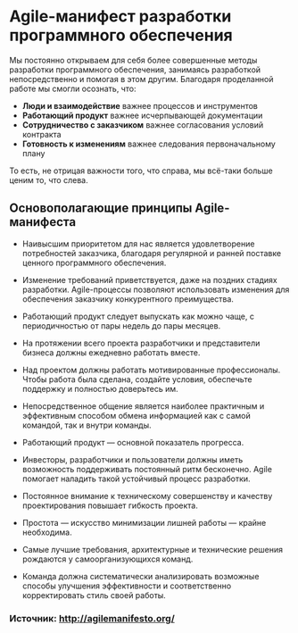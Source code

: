 # Agile-манифест разработки программного обеспечения



Мы постоянно открываем для себя более совершенные методы разработки
программного обеспечения, занимаясь разработкой непосредственно и помогая
в этом другим. Благодаря проделанной работе мы смогли осознать, что:

* **Люди и взаимодействие** важнее процессов и инструментов
* **Работающий продукт** важнее исчерпывающей документации
* **Сотрудничество с заказчиком** важнее согласования условий контракта
* **Готовность к изменениям** важнее следования первоначальному плану

То есть, не отрицая важности того, что справа, мы всё-таки больше ценим то, что слева.



## Основополагающие принципы Agile-манифеста


* Наивысшим приоритетом для нас является удовлетворение потребностей заказчика, благодаря регулярной и ранней поставке ценного программного обеспечения.

* Изменение требований приветствуется, даже на поздних стадиях разработки. Agile-процессы позволяют использовать изменения для обеспечения заказчику конкурентного преимущества.

* Работающий продукт следует выпускать как можно чаще, с периодичностью от пары недель до пары месяцев.

* На протяжении всего проекта разработчики и представители бизнеса должны ежедневно работать вместе.

* Над проектом должны работать мотивированные профессионалы. Чтобы работа была сделана, создайте условия, обеспечьте поддержку и полностью доверьтесь им.

* Непосредственное общение является наиболее практичным и эффективным способом обмена информацией как с самой командой, так и внутри команды.

* Работающий продукт — основной показатель прогресса.

* Инвесторы, разработчики и пользователи должны иметь возможность поддерживать постоянный ритм бесконечно. Agile помогает наладить такой устойчивый процесс разработки.

* Постоянное внимание к техническому совершенству и качеству проектирования повышает гибкость проекта.

* Простота — искусство минимизации лишней работы — крайне необходима.

* Самые лучшие требования, архитектурные и технические решения рождаются у самоорганизующихся команд.

* Команда должна систематически анализировать возможные способы улучшения эффективности и соответственно корректировать стиль своей работы.

### Источник: http://agilemanifesto.org/
